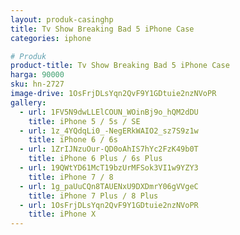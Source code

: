 ```yaml
---
layout: produk-casinghp
title: Tv Show Breaking Bad 5 iPhone Case
categories: iphone

# Produk
product-title: Tv Show Breaking Bad 5 iPhone Case
harga: 90000
sku: hn-2727
image-drive: 1OsFrjDLsYqn2QvF9Y1GDtuie2nzNVoPR
gallery:
  - url: 1FV5N9dwLLElCOUN_WOinBj9o_hQM2dDU
    title: iPhone 5 / 5s / SE
  - url: 1z_4YQdqLi0_-NegERkWAIO2_sz7S9z1w
    title: iPhone 6 / 6s
  - url: 1ZrIJNzuOur-QD0oAhIS7hYc2FzK49b0T
    title: iPhone 6 Plus / 6s Plus
  - url: 19QWtYD61McT19bzUrMFSok3VI1w9YZY3
    title: iPhone 7 / 8
  - url: 1g_paUuCQn8TAUENxU9DXDmrY06gVVgeC
    title: iPhone 7 Plus / 8 Plus
  - url: 1OsFrjDLsYqn2QvF9Y1GDtuie2nzNVoPR
    title: iPhone X
---
```

